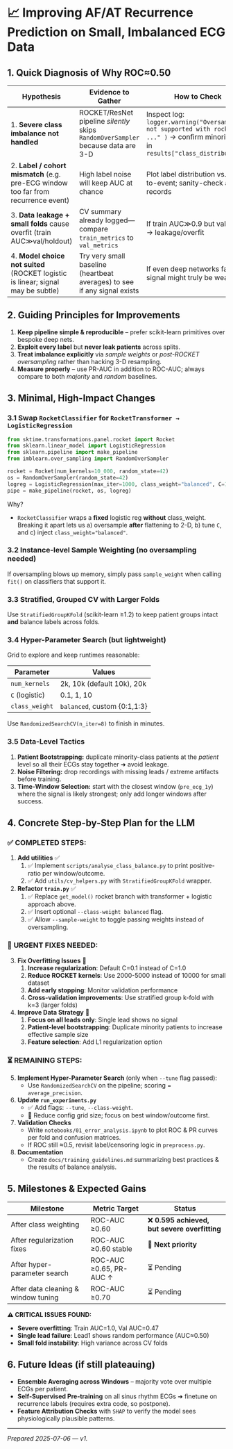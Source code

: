 # 📈 Improving AF/AT Recurrence Prediction on Small, Imbalanced ECG Data

## 1. Quick Diagnosis of Why ROC≈0.50

| Hypothesis | Evidence to Gather | How to Check |
|------------|-------------------|--------------|
| 1. **Severe class imbalance not handled** | ROCKET/ResNet pipeline *silently* skips `RandomOverSampler` because data are 3-D | Inspect log: `logger.warning("Oversampling not supported with rocket ..." )` → confirm minority ratio in `results["class_distribution"]` |
| 2. **Label / cohort mismatch** (e.g. pre-ECG window too far from recurrence event) | High label noise will keep AUC at chance | Plot label distribution vs. time-to-event; sanity-check a few records |
| 3. **Data leakage + small folds** cause overfit (train AUC≫val/holdout) | CV summary already logged—compare `train_metrics` to `val_metrics` | If train AUC≫0.9 but val≈0.5 → leakage/overfit |
| 4. **Model choice not suited** (ROCKET logistic is linear; signal may be subtle) | Try very small baseline (heartbeat averages) to see if any signal exists | If even deep networks fail, signal might truly be weak |

## 2. Guiding Principles for Improvements

1. **Keep pipeline simple & reproducible** – prefer scikit-learn primitives over bespoke deep nets.
2. **Exploit every label** but **never leak patients** across splits.
3. **Treat imbalance explicitly** via *sample weights* or *post-ROCKET oversampling* rather than hacking 3-D resampling.
4. **Measure properly** – use PR-AUC in addition to ROC-AUC; always compare to both *majority* and *random* baselines.

## 3. Minimal, High-Impact Changes

### 3.1 Swap `RocketClassifier` for `RocketTransformer → LogisticRegression`

```python
from sktime.transformations.panel.rocket import Rocket
from sklearn.linear_model import LogisticRegression
from sklearn.pipeline import make_pipeline
from imblearn.over_sampling import RandomOverSampler

rocket = Rocket(num_kernels=10_000, random_state=42)
os = RandomOverSampler(random_state=42)
logreg = LogisticRegression(max_iter=1000, class_weight="balanced", C=1.0)
pipe = make_pipeline(rocket, os, logreg)
```

Why?
* `RocketClassifier` wraps a **fixed** logistic reg **without** class_weight. Breaking it apart lets us a) oversample **after** flattening to 2-D, b) tune `C`, and c) inject `class_weight="balanced"`.

### 3.2 Instance-level Sample Weighting (no oversampling needed)

If oversampling blows up memory, simply pass `sample_weight` when calling `fit()` on classifiers that support it.

### 3.3 Stratified, Grouped CV with Larger Folds

Use `StratifiedGroupKFold` (scikit-learn ≥1.2) to keep patient groups intact **and** balance labels across folds.

### 3.4 Hyper-Parameter Search (but lightweight)

Grid to explore and keep runtimes reasonable:

| Parameter | Values |
|-----------|--------|
| `num_kernels` | 2k, 10k (default 10k), 20k |
| `C` (logistic) | 0.1, 1, 10 |
| `class_weight` | `balanced`, custom {0:1,1:3} |

Use `RandomizedSearchCV(n_iter=8)` to finish in minutes.

### 3.5 Data-Level Tactics

1. **Patient Bootstrapping:** duplicate minority-class patients at the *patient* level so all their ECGs stay together ➜ avoid leakage.
2. **Noise Filtering:** drop recordings with missing leads / extreme artifacts before training.
3. **Time-Window Selection:** start with the closest window (`pre_ecg_1y`) where the signal is likely strongest; only add longer windows after success.

## 4. Concrete Step-by-Step Plan for the LLM

### ✅ **COMPLETED STEPS:**
1. **Add utilities** ✅
   1. ✅ Implement `scripts/analyse_class_balance.py` to print positive-ratio per window/outcome.
   2. ✅ Add `utils/cv_helpers.py` with `StratifiedGroupKFold` wrapper.
2. **Refactor `train.py`** ✅
   1. ✅ Replace `get_model()` rocket branch with transformer + logistic approach above.
   2. ✅ Insert optional `--class-weight balanced` flag.
   3. ✅ Allow `--sample-weight` to toggle passing weights instead of oversampling.

### 🚨 **URGENT FIXES NEEDED:**
3. **Fix Overfitting Issues** 🔄
   1. **Increase regularization**: Default C=0.1 instead of C=1.0
   2. **Reduce ROCKET kernels**: Use 2000-5000 instead of 10000 for small dataset
   3. **Add early stopping**: Monitor validation performance
   4. **Cross-validation improvements**: Use stratified group k-fold with k=3 (larger folds)
4. **Improve Data Strategy** 🔄
   1. **Focus on all leads only**: Single lead shows no signal
   2. **Patient-level bootstrapping**: Duplicate minority patients to increase effective sample size
   3. **Feature selection**: Add L1 regularization option

### ⏳ **REMAINING STEPS:**
5. **Implement Hyper-Parameter Search** (only when `--tune` flag passed):
   * Use `RandomizedSearchCV` on the pipeline; scoring = `average_precision`.
6. **Update `run_experiments.py`**
   * ✅ Add flags: `--tune`, `--class-weight`.
   * 🔄 Reduce config grid size; focus on best window/outcome first.
7. **Validation Checks**
   * Write `notebooks/01_error_analysis.ipynb` to plot ROC & PR curves per fold and confusion matrices.
   * If ROC still ≈0.5, revisit label/censoring logic in `preprocess.py`.
8. **Documentation**
   * Create `docs/training_guidelines.md` summarizing best practices & the results of balance analysis.

## 5. Milestones & Expected Gains

| Milestone | Metric Target | Status |
|-----------|---------------|--------|
| After class weighting | ROC-AUC ≥0.60 | ❌ **0.595 achieved, but severe overfitting** |
| After regularization fixes | ROC-AUC ≥0.60 stable | 🔄 **Next priority** |
| After hyper-parameter search | ROC-AUC ≥0.65, PR-AUC ↑ | ⏳ Pending |
| After data cleaning & window tuning | ROC-AUC ≥0.70 | ⏳ Pending |

**⚠️ CRITICAL ISSUES FOUND:**
- **Severe overfitting**: Train AUC=1.0, Val AUC=0.47
- **Single lead failure**: Lead1 shows random performance (AUC≈0.50)
- **Small fold instability**: High variance across CV folds

## 6. Future Ideas (if still plateauing)

* **Ensemble Averaging across Windows** – majority vote over multiple ECGs per patient.
* **Self-Supervised Pre-training** on all sinus rhythm ECGs ➜ finetune on recurrence labels (requires extra code, so postpone).
* **Feature Attribution Checks** with `SHAP` to verify the model sees physiologically plausible patterns.

---
*Prepared 2025-07-06 — v1.* 
